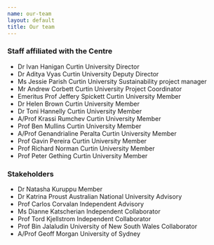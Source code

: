 ```yaml
---
name: our-team
layout: default
title: Our team
---
```


### Staff affiliated with the Centre

- Dr Ivan Hanigan Curtin University Director
- Dr Aditya Vyas Curtin University Deputy Director
- Ms Jessie Parish Curtin University Sustainability project manager  
- Mr Andrew Corbett Curtin University Project Coordinator
- Emeritus Prof Jeffery Spickett Curtin University Member
- Dr Helen Brown Curtin University Member
- Dr Toni Hannelly Curtin University Member
- A/Prof Krassi Rumchev Curtin University Member
- Prof Ben Mullins Curtin University Member
- A/Prof Genandrialine Peralta Curtin University Member
- Prof Gavin Pereira Curtin University Member
- Prof Richard Norman Curtin University Member
- Prof Peter Gething Curtin University Member

### Stakeholders

- Dr Natasha Kuruppu Member
- Dr Katrina Proust Australian National University Advisory
- Prof Carlos Corvalan Independent Advisory
- Ms Dianne Katscherian Independent Collaborator
- Prof Tord Kjellstrom Independent Collaborator
- Prof Bin Jalaludin University of New South Wales Collaborator
- A/Prof Geoff Morgan University of Sydney 
